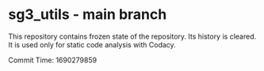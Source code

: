 # sg3_utils - main branch

This repository contains frozen state of the repository.
Its history is cleared. It is used only for static code
analysis with Codacy.

Commit Time: 1690279859